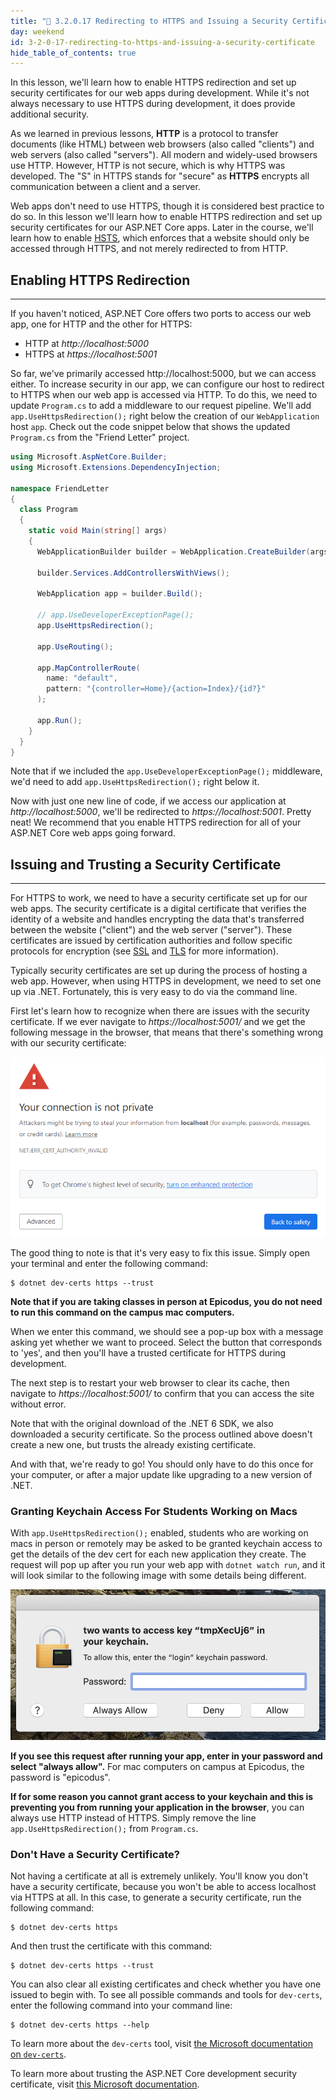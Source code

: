 ```yaml
---
title: "📓 3.2.0.17 Redirecting to HTTPS and Issuing a Security Certificate"
day: weekend
id: 3-2-0-17-redirecting-to-https-and-issuing-a-security-certificate
hide_table_of_contents: true
---
```


In this lesson, we'll learn how to enable HTTPS redirection and set up security certificates for our web apps during development. While it's not always necessary to use HTTPS during development, it does provide additional security. 

As we learned in previous lessons, **HTTP** is a protocol to transfer documents (like HTML) between web browsers (also called "clients") and web servers (also called "servers"). All modern and widely-used browsers use HTTP. However, HTTP is not secure, which is why HTTPS was developed. The "S" in HTTPS stands for "secure" as **HTTPS** encrypts all communication between a client and a server.

Web apps don't need to use HTTPS, though it is considered best practice to do so. In this lesson we'll learn how to enable HTTPS redirection and set up security certificates for our ASP.NET Core apps. Later in the course, we'll learn how to enable [HSTS](https://developer.mozilla.org/en-US/docs/Web/HTTP/Headers/Strict-Transport-Security), which enforces that a website should only be accessed through HTTPS, and not merely redirected to from HTTP. 

## Enabling HTTPS Redirection
---

If you haven't noticed, ASP.NET Core offers two ports to access our web app, one for HTTP and the other for HTTPS:

* HTTP at _http://localhost:5000_
* HTTPS at _https://localhost:5001_

So far, we've primarily accessed http://localhost:5000, but we can access either. To increase security in our app, we can configure our host to redirect to HTTPS when our web app is accessed via HTTP. To do this, we need to update `Program.cs` to add a middleware to our request pipeline. We'll add `app.UseHttpsRedirection();` right below the creation of our `WebApplication` host `app`. Check out the code snippet below that shows the updated `Program.cs` from the "Friend Letter" project.

```cs
using Microsoft.AspNetCore.Builder;
using Microsoft.Extensions.DependencyInjection;

namespace FriendLetter
{
  class Program
  {
    static void Main(string[] args)
    {
      WebApplicationBuilder builder = WebApplication.CreateBuilder(args);

      builder.Services.AddControllersWithViews();

      WebApplication app = builder.Build();

      // app.UseDeveloperExceptionPage();
      app.UseHttpsRedirection();

      app.UseRouting();

      app.MapControllerRoute(
        name: "default",
        pattern: "{controller=Home}/{action=Index}/{id?}"
      );

      app.Run();
    }
  }
}
```

Note that if we included the `app.UseDeveloperExceptionPage();` middleware, we'd need to add `app.UseHttpsRedirection();` right below it. 

Now with just one new line of code, if we access our application at _http://localhost:5000_, we'll be redirected to _https://localhost:5001_. Pretty neat! We recommend that you enable HTTPS redirection for all of your ASP.NET Core web apps going forward.

## Issuing and Trusting a Security Certificate
---

For HTTPS to work, we need to have a security certificate set up for our web apps. The security certificate is a digital certificate that verifies the identity of a website and handles encrypting the data that's transferred between the website ("client") and the web server ("server"). These certificates are issued by certification authorities and follow specific protocols for encryption (see [SSL](https://developer.mozilla.org/en-US/docs/Glossary/SSL) and [TLS](https://developer.mozilla.org/en-US/docs/Web/Security/Transport_Layer_Security) for more information). 

Typically security certificates are set up during the process of hosting a web app. However, when using HTTPS in development, we need to set one up via .NET. Fortunately, this is very easy to do via the command line.

First let's learn how to recognize when there are issues with the security certificate. If we ever navigate to _https://localhost:5001/_ and we get the following message in the browser, that means that there's something wrong with our security certificate:

![Message in the web browser that indicates the connection is not safe.](/images/c-sharp/Week+two/security-cert-connection-not-private.png)

The good thing to note is that it's very easy to fix this issue. Simply open your terminal and enter the following command:

```
$ dotnet dev-certs https --trust
```

**Note that if you are taking classes in person at Epicodus, you do not need to run this command on the campus mac computers.**

When we enter this command, we should see a pop-up box with a message asking yet whether we want to proceed. Select the button that corresponds to 'yes', and then you'll have a trusted certificate for HTTPS during development.

The next step is to restart your web browser to clear its cache, then navigate to _https://localhost:5001/_ to confirm that you can access the site without error.

Note that with the original download of the .NET 6 SDK, we also downloaded a security certificate. So the process outlined above doesn't create a new one, but trusts the already existing certificate.

And with that, we're ready to go! You should only have to do this once for your computer, or after a major update like upgrading to a new version of .NET.

### Granting Keychain Access For Students Working on Macs

With `app.UseHttpsRedirection();` enabled, students who are working on macs in person or remotely may be asked to be granted keychain access to get the details of the dev cert for each new application they create. The request will pop up after you run your web app with `dotnet watch run`, and it will look similar to the following image with some details being different.

![Pop-up box with request to access keychain to get the details of the dev cert on a mac.](/images/c-sharp/Week+two/dotnet-dev-cert-password-request.png)

**If you see this request after running your app, enter in your password and select "always allow".** For  mac computers on campus at Epicodus, the password is "epicodus". 

**If for some reason you cannot grant access to your keychain and this is preventing you from running your application in the browser**, you can always use HTTP instead of HTTPS. Simply remove the line `app.UseHttpsRedirection();` from `Program.cs`.

### Don't Have a Security Certificate?

Not having a certificate at all is extremely unlikely. You'll know you don't have a security certificate, because you won't be able to access localhost via HTTPS at all. In this case, to generate a security certificate, run the following command:

```
$ dotnet dev-certs https
```

And then trust the certificate with this command:

```
$ dotnet dev-certs https --trust
```

You can also clear all existing certificates and check whether you have one issued to begin with. To see all possible commands and tools for `dev-certs`, enter the following command into your command line:

```
$ dotnet dev-certs https --help
```

To learn more about the `dev-certs` tool, visit [the Microsoft documentation on `dev-certs`](https://learn.microsoft.com/en-us/dotnet/core/tools/dotnet-dev-certs).

To learn more about trusting the ASP.NET Core development security certificate, visit [this Microsoft documentation](https://learn.microsoft.com/en-us/aspnet/core/security/enforcing-ssl?view=aspnetcore-6.0&tabs=visual-studio-code#trust-the-aspnet-core-https-development-certificate-on-windows-and-macos).

